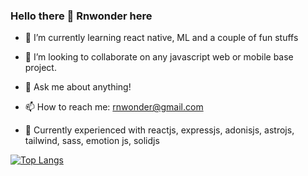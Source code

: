 ### Hello there 👋 Rnwonder here

- 🌱 I’m currently learning react native, ML and a couple of fun stuffs
- 👯 I’m looking to collaborate on any javascript web or mobile base project.
- 💬 Ask me about anything!
- 📫 How to reach me: rnwonder@gmail.com

- 💼 Currently experienced with reactjs, expressjs, adonisjs, astrojs, tailwind, sass, emotion js, solidjs

[![Top Langs](https://github-readme-stats.vercel.app/api/top-langs/?username=rnwonder&count_private=true&theme=tokyonight&langs_count=10&border_color=0d1117&layout=compact&title_color=C9D1D9&text_color=8B949E&bg_color=161B22)](https://github.com/anuraghazra/github-readme-stats)


